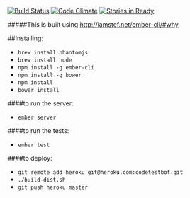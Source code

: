 [![Build Status](https://travis-ci.org/cyrusinnovation/CodeTestBotApp.svg?branch=master)](https://travis-ci.org/cyrusinnovation/CodeTestBotApp)
[![Code Climate](https://codeclimate.com/github/cyrusinnovation/CodeTestBotApp.png)](https://codeclimate.com/github/cyrusinnovation/CodeTestBotApp)
[![Stories in Ready](https://badge.waffle.io/cyrusinnovation/codetestbotapp.png?label=ready&title=Ready)](http://waffle.io/cyrusinnovation/codetestbotapp)

#####This is built using http://iamstef.net/ember-cli/#why

##Installing:

- ```brew install phantomjs```
- ```brew install node```
- ```npm install -g ember-cli```
- ```npm install -g bower```
- ```npm install```
- ```bower install```

####to run the server:
- ```ember server```

####to run the tests:
- ```ember test```

####to deploy:

- ```git remote add heroku git@heroku.com:codetestbot.git```
- ```./build-dist.sh```
- ```git push heroku master```